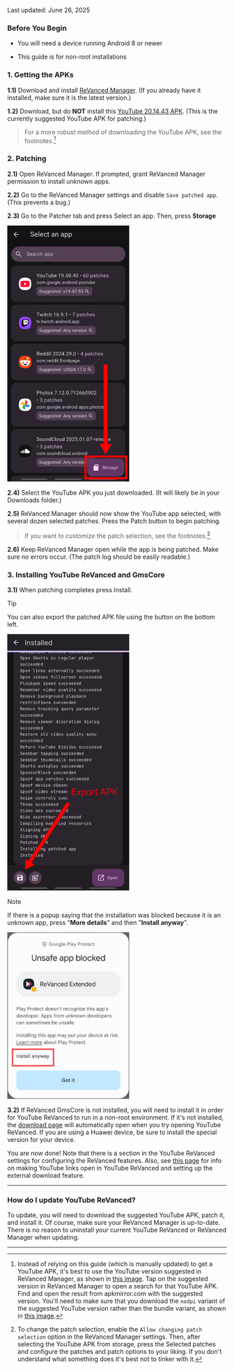 Last updated: June 26, 2025


### **Before You Begin**

- You will need a device running Android 8 or newer

- This guide is for non-root installations




### **1. Getting the APKs**

**1.1)** Download and install [ReVanced Manager](https://revanced.app/download). (If you already have it installed, make sure it is the latest version.)

**1.2)** Download, but do **NOT** install this [YouTube 20.14.43 APK](https://www.apkmirror.com/apk/google-inc/youtube/youtube-20-14-43-release/youtube-20-14-43-2-android-apk-download/). (This is the currently suggested YouTube APK for patching.)

> For a more robust method of downloading the YouTube APK, see the footnotes.[^1]




### **2. Patching**

**2.1)** Open ReVanced Manager. If prompted, grant ReVanced Manager permission to install unknown apps.

**2.2)** Go to the ReVanced Manager settings and disable `Save patched app`. (This prevents a bug.)

**2.3)** Go to the Patcher tab and press Select an app. Then, press **Storage**

<img src="/images/yt-revanced-guide/select-from-storage.png" width="280"/>

**2.4)** Select the YouTube APK you just downloaded. (It will likely be in your Downloads folder.)

**2.5)** ReVanced Manager should now show the YouTube app selected, with several dozen selected patches. Press the Patch button to begin patching.

> If you want to customize the patch selection, see the footnotes.[^2]

**2.6)** Keep ReVanced Manager open while the app is being patched. Make sure no errors occur. (The patch log should be easily readable.)




### **3. Installing YouTube ReVanced and GmsCore**

**3.1)** When patching completes press Install. 

> [!TIP]
> You can also export the patched APK file using the button on the bottom left.
>
> <img src="/images/yt-revanced-guide/export-apk.png" width="280"/>

> [!NOTE]
> If there is a popup saying that the installation was blocked because it is an unknown app, press "**More details**" and then "**Install anyway**".
>
> <img src="/images/yt-revanced-guide/install-anyway_old.jpeg" width="280"/>

**3.2)** If ReVanced GmsCore is not installed, you will need to install it in order for YouTube ReVanced to run in a non-root environment. If it's not installed, the [download page](https://github.com/ReVanced/GmsCore/releases/latest) will automatically open when you try opening YouTube ReVanced. If you are using a Huawei device, be sure to install the special version for your device.

You are now done! Note that there is a section in the YouTube ReVanced settings for configuring the ReVanced features. Also, see [this page](https://github.com/KobeW50/ReVanced-Documentation/blob/main/reddit_posts/YT-ReVanced-Guide-comment.md) for info on making YouTube links open in YouTube ReVanced and setting up the external download feature.



___
### **How do I update YouTube ReVanced?**

To update, you will need to download the suggested YouTube APK, patch it, and install it. Of course, make sure your ReVanced Manager is up-to-date. There is no reason to uninstall your current YouTube ReVanced or ReVanced Manager when updating.

___
[^1]: Instead of relying on this guide (which is manually updated) to get a YouTube APK, it's best to use the YouTube version suggested in ReVanced Manager, as shown in [this image](https://raw.githubusercontent.com/KobeW50/ReVanced-Documentation/refs/heads/main/images/yt-revanced-guide/suggested-version.png). Tap on the suggested version in ReVanced Manager to open a search for that YouTube APK. Find and open the result from apkmirror.com with the suggested version. You'll need to make sure that you download the `nodpi` variant of the suggested YouTube version rather than the bundle variant, as shown in [this image](https://raw.githubusercontent.com/KobeW50/ReVanced-Documentation/refs/heads/main/images/yt-revanced-guide/apkmirror-youtube.png).

[^2]: To change the patch selection, enable the `Allow changing patch selection` option in the ReVanced Manager settings. Then, after selecting the YouTube APK from storage, press the Selected patches and configure the patches and patch options to your liking. If you don't understand what something does it's best not to tinker with it.
